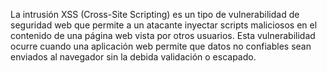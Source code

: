 La intrusión XSS (Cross-Site Scripting) es un tipo de vulnerabilidad de seguridad web que permite a un atacante inyectar scripts maliciosos en el contenido de una página web vista por otros usuarios. Esta vulnerabilidad ocurre cuando una aplicación web permite que datos no confiables sean enviados al navegador sin la debida validación o escapado.